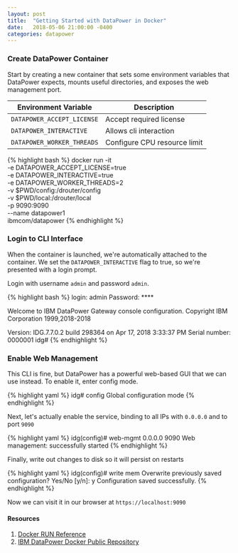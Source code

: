 ```yaml
---
layout: post
title:  "Getting Started with DataPower in Docker"
date:   2018-05-06 21:00:00 -0400
categories: datapower
---
```


### Create DataPower Container

Start by creating a new container that sets some environment variables that DataPower expects, mounts useful directories, and exposes the web management port.

| Environment Variable       | Description                  |
| -------------------------- | ---------------------------- |
| `DATAPOWER_ACCEPT_LICENSE` | Accept required license      |
| `DATAPOWER_INTERACTIVE`    | Allows cli interaction       |
| `DATAPOWER_WORKER_THREADS` | Configure CPU resource limit |

{% highlight bash %}
docker run -it \
 -e DATAPOWER_ACCEPT_LICENSE=true \
 -e DATAPOWER_INTERACTIVE=true \
 -e DATAPOWER_WORKER_THREADS=2 \
 -v $PWD/config:/drouter/config \
 -v $PWD/local:/drouter/local \
 -p 9090:9090 \
 --name datapower1 \
 ibmcom/datapower
{% endhighlight %}

### Login to CLI Interface

When the container is launched, we're automatically attached to the container. We set the `DATAPOWER_INTERACTIVE` flag to true, so we're presented with a login prompt.

Login with username `admin` and password `admin`.

{% highlight bash %}
login: admin
Password: \*\*\*\*

Welcome to IBM DataPower Gateway console configuration.
Copyright IBM Corporation 1999,2018-2018

Version: IDG.7.7.0.2 build 298364 on Apr 17, 2018 3:33:37 PM
Serial number: 0000001
idg#
{% endhighlight %}

### Enable Web Management

This CLI is fine, but DataPower has a powerful web-based GUI that we can use instead. To enable it, enter config mode.

{% highlight yaml %}
idg# config
Global configuration mode
{% endhighlight %}

Next, let's actually enable the service, binding to all IPs with `0.0.0.0` and to port `9090`

{% highlight yaml %}
idg(config)# web-mgmt 0.0.0.0 9090
Web management: successfully started
{% endhighlight %}

Finally, write out changes to disk so it will persist on restarts

{% highlight yaml %}
idg(config)# write mem
Overwrite previously saved configuration? Yes/No [y/n]: y
Configuration saved successfully.
{% endhighlight %}

Now we can visit it in our browser at `https://localhost:9090`

#### Resources

1.  [Docker RUN Reference](https://docs.docker.com/engine/reference/run)
1.  [IBM DataPower Docker Public Repository](https://hub.docker.com/r/ibmcom/datapower)
